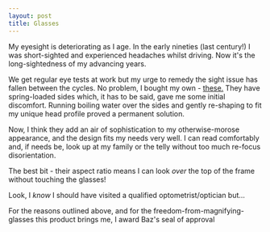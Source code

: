 ```yaml
---
layout: post
title: Glasses
---
```


My eyesight is deteriorating as I age.  In the early nineties (last century!) I was short-sighted and experienced headaches whilst driving.  Now it's the long-sightedness of my advancing years.

We get regular eye tests at work but my urge to remedy the sight issue has fallen between the cycles.  No problem, I bought my own - [these.](http://www.amazon.co.uk/dp/B0085ALIRQ)  They have spring-loaded sides which, it has to be said, gave me some initial discomfort.  Running boiling water over the sides and gently re-shaping to fit my unique head profile proved a permanent solution.

Now, I think they add an air of sophistication to my otherwise-morose appearance, and the design fits my needs very well.  I can read comfortably and, if needs be, look up at my family or the telly without too much re-focus disorientation.

The best bit - their aspect ratio means I can look *over* the top of the frame without touching the glasses!

Look, I *know* I should have visited a qualified optometrist/optician but…

For the reasons outlined above, and for the freedom-from-magnifying-glasses this product brings me, I award Baz's seal of approval
